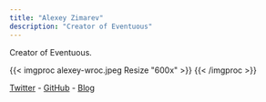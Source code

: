```yaml
---
title: "Alexey Zimarev"
description: "Creator of Eventuous"
---
```


Creator of Eventuous.

{{< imgproc alexey-wroc.jpeg Resize "600x" >}}
{{< /imgproc >}}

[Twitter](https://twitter.com/Zimareff) - [GitHub](https://github.com/alexeyzimarev) - [Blog](https://zimarev.com)
